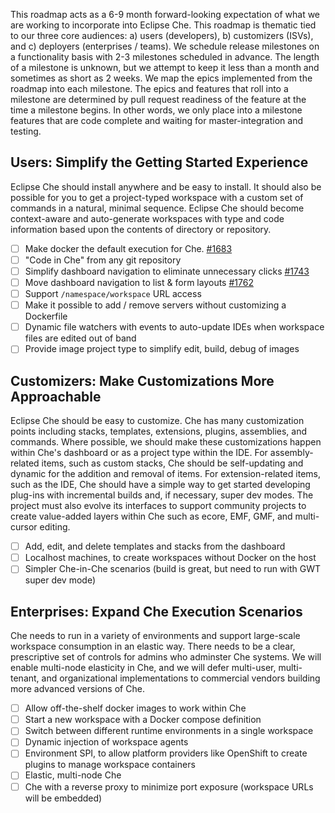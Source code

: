 This roadmap acts as a 6-9 month forward-looking expectation of what we are working to incorporate into Eclipse Che. This roadmap is thematic tied to our three core audiences: a) users (developers), b) customizers (ISVs), and c) deployers (enterprises / teams). We schedule release milestones on a functionality basis with 2-3 milestones scheduled in advance. The length of a milestone is unknown, but we attempt to keep it less than a month and sometimes as short as 2 weeks. We map the epics implemented from the roadmap into each milestone. The epics and features that roll into a milestone are determined by pull request readiness of the feature at the time a milestone begins. In other words, we only place into a milestone features that are code complete and waiting for master-integration and testing.

## Users: Simplify the Getting Started Experience
Eclipse Che should install anywhere and be easy to install. It should also be possible for you to get a project-typed workspace with a custom set of commands in a natural, minimal sequence. Eclipse Che should become context-aware and auto-generate workspaces with type and code information based upon the contents of directory or repository.
- [ ] Make docker the default execution for Che. [#1683](http://github.com/eclipse/che/pulls/1683)
- [ ] "Code in Che" from any git repository
- [ ] Simplify dashboard navigation to eliminate unnecessary clicks [#1743](https://github.com/eclipse/che/issues/1743) 
- [ ] Move dashboard navigation to list & form layouts [#1762](https://github.com/eclipse/che/issues/1762)
- [ ] Support `/namespace/workspace` URL access
- [ ] Make it possible to add / remove servers without customizing a Dockerfile
- [ ] Dynamic file watchers with events to auto-update IDEs when workspace files are edited out of band
- [ ] Provide image project type to simplify edit, build, debug of images

## Customizers: Make Customizations More Approachable
Eclipse Che should be easy to customize. Che has many customization points including stacks, templates, extensions, plugins, assemblies, and commands. Where possible, we should make these customizations happen within Che's dashboard or as a project type within the IDE. For assembly-related items, such as custom stacks, Che should be self-updating and dynamic for the addition and removal of items. For extension-related items, such as the IDE, Che should have a simple way to get started developing plug-ins with incremental builds and, if necessary, super dev modes. The project must also evolve its interfaces to support community projects to create value-added layers within Che such as ecore, EMF, GMF, and multi-cursor editing.

- [ ] Add, edit, and delete templates and stacks from the dashboard
- [ ] Localhost machines, to create workspaces without Docker on the host
- [ ] Simpler Che-in-Che scenarios (build is great, but need to run with GWT super dev mode)

## Enterprises: Expand Che Execution Scenarios
Che needs to run in a variety of environments and support large-scale workspace consumption in an elastic way. There needs to be a clear, prescriptive set of controls for admins who adminster Che systems. We will enable multi-node elasticity in Che, and we will defer multi-user, multi-tenant, and organizational implementations to commercial vendors building more advanced versions of Che.
- [ ] Allow off-the-shelf docker images to work within Che
- [ ] Start a new workspace with a Docker compose definition
- [ ] Switch between different runtime environments in a single workspace
- [ ] Dynamic injection of workspace agents
- [ ] Environment SPI, to allow platform providers like OpenShift to create plugins to manage workspace containers
- [ ] Elastic, multi-node Che
- [ ] Che with a reverse proxy to minimize port exposure (workspace URLs will be embedded) 